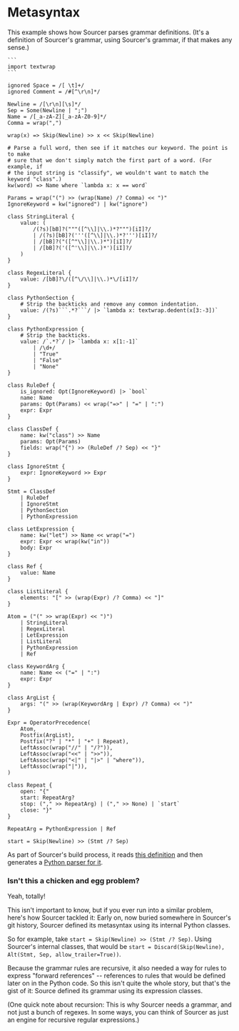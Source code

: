 # Metasyntax

This example shows how Sourcer parses grammar definitions. (It's a definition of
Sourcer's grammar, using Sourcer's grammar, if that makes any sense.)

~~~
```
import textwrap
```

ignored Space = /[ \t]+/
ignored Comment = /#[^\r\n]*/

Newline = /[\r\n][\s]*/
Sep = Some(Newline | ";")
Name = /[_a-zA-Z][_a-zA-Z0-9]*/
Comma = wrap(",")

wrap(x) => Skip(Newline) >> x << Skip(Newline)

# Parse a full word, then see if it matches our keyword. The point is to make
# sure that we don't simply match the first part of a word. (For example, if
# the input string is "classify", we wouldn't want to match the keyword "class".)
kw(word) => Name where `lambda x: x == word`

Params = wrap("(") >> (wrap(Name) /? Comma) << ")"
IgnoreKeyword = kw("ignored") | kw("ignore")

class StringLiteral {
    value: (
        /(?s)[bB]?("""([^\\]|\\.)*?""")[iI]?/
        | /(?s)[bB]?('''([^\\]|\\.)*?''')[iI]?/
        | /[bB]?("([^"\\]|\\.)*")[iI]?/
        | /[bB]?('([^'\\]|\\.)*')[iI]?/
    )
}

class RegexLiteral {
    value: /[bB]?\/([^\/\\]|\\.)*\/[iI]?/
}

class PythonSection {
    # Strip the backticks and remove any common indentation.
    value: /(?s)```.*?```/ |> `lambda x: textwrap.dedent(x[3:-3])`
}

class PythonExpression {
    # Strip the backticks.
    value: /`.*?`/ |> `lambda x: x[1:-1]`
        | /\d+/
        | "True"
        | "False"
        | "None"
}

class RuleDef {
    is_ignored: Opt(IgnoreKeyword) |> `bool`
    name: Name
    params: Opt(Params) << wrap("=>" | "=" | ":")
    expr: Expr
}

class ClassDef {
    name: kw("class") >> Name
    params: Opt(Params)
    fields: wrap("{") >> (RuleDef /? Sep) << "}"
}

class IgnoreStmt {
    expr: IgnoreKeyword >> Expr
}

Stmt = ClassDef
    | RuleDef
    | IgnoreStmt
    | PythonSection
    | PythonExpression

class LetExpression {
    name: kw("let") >> Name << wrap("=")
    expr: Expr << wrap(kw("in"))
    body: Expr
}

class Ref {
    value: Name
}

class ListLiteral {
    elements: "[" >> (wrap(Expr) /? Comma) << "]"
}

Atom = ("(" >> wrap(Expr) << ")")
    | StringLiteral
    | RegexLiteral
    | LetExpression
    | ListLiteral
    | PythonExpression
    | Ref

class KeywordArg {
    name: Name << ("=" | ":")
    expr: Expr
}

class ArgList {
    args: "(" >> (wrap(KeywordArg | Expr) /? Comma) << ")"
}

Expr = OperatorPrecedence(
    Atom,
    Postfix(ArgList),
    Postfix("?" | "*" | "+" | Repeat),
    LeftAssoc(wrap("//" | "/?")),
    LeftAssoc(wrap("<<" | ">>")),
    LeftAssoc(wrap("<|" | "|>" | "where")),
    LeftAssoc(wrap("|")),
)

class Repeat {
    open: "{"
    start: RepeatArg?
    stop: ("," >> RepeatArg) | ("," >> None) | `start`
    close: "}"
}

RepeatArg = PythonExpression | Ref

start = Skip(Newline) >> (Stmt /? Sep)
~~~

As part of Sourcer's build process, it reads
[this definition](https://github.com/jvs/sourcer/blob/master/metasyntax.txt)
and then generates a
[Python parser for it](https://github.com/jvs/sourcer/blob/master/sourcer/meta.py).


### Isn't this a chicken and egg problem?

Yeah, totally!

This isn't important to know, but if you ever run into a similar problem, here's
how Sourcer tackled it: Early on, now buried somewhere in Sourcer's git history,
Sourcer defined its metasyntax using its internal Python classes.

So for example, take `start = Skip(Newline) >> (Stmt /? Sep)`. Using Sourcer's
internal classes, that would be
`start = Discard(Skip(Newline), Alt(Stmt, Sep, allow_trailer=True))`.

Because the grammar rules are recursive, it also needed a way for rules to
express "forward references" -- references to rules that would be defined later
on in the Python code. So this isn't quite the whole story, but that's
the gist of it: Source defined its grammar using its expression classes.

(One quick note about recursion: This is why Sourcer needs a grammar, and not
just a bunch of regexes. In some ways, you can think of Sourcer as just an engine
for recursive regular expressions.)
